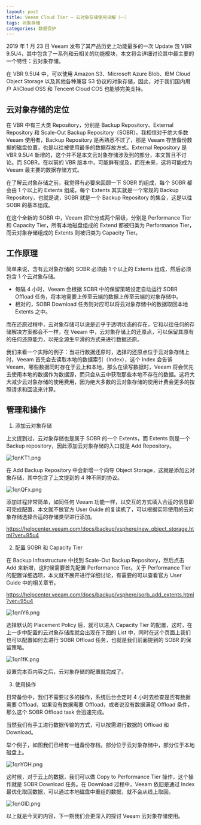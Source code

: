 ```yaml
---
layout: post
title: Veeam Cloud Tier – 云对象存储使用详解（一）
tags: 对象存储
categories: 数据保护
---
```


2019 年 1 月 23 日 Veeam 发布了其产品历史上功能最多的一次 Update 包 VBR 9.5U4，其中包含了一系列和云相关的功能模块，本文将会详细讨论其中最主要的一个特性：云对象存储。

在 VBR 9.5U4 中，可以使用 Amazon S3、Microsoft Azure Blob、IBM Cloud Object Storage 以及其他各种兼容 S3 协议的对象存储，因此，对于我们国内用户 AliCloud OSS 和 Tencent Cloud COS 也能够完美支持。

 

## 云对象存储的定位

在 VBR 中有三大类 Repository，分别是 Backup Repository、External Repository 和 Scale-Out Backup Repository（SOBR）。我相信对于绝大多数 Veeam 使用者，Backup Repository 是再熟悉不过了，那是 Veeam 存放备份数据的磁盘位置，也是以往被使用最多的数据存放方式。External Repository 是 VBR 9.5U4 新增的，这个并不是本文云对象存储涉及到的部分，本文暂且不讨论。而 SOBR，在以前的 VBR 版本中，可能鲜有提及，而在未来，这将可能成为 Veeam 最主要的数据存储方式。

在了解云对象存储之前，我觉得有必要来回顾一下 SOBR 的组成，每个 SOBR 都会由 1 个以上的 Extents 组成，每个 Extents 其实就是一个常规的 Backup Repository，也就是说，SOBR 就是一个 Backup Repository 的集合，这是以往 SOBR 的基本组成。

在这个全新的 SOBR 中，Veeam 把它分成两个层级，分别是 Performance Tier 和 Capacity Tier，所有本地磁盘组成的 Extend 都被归类为 Performance Tier，而云对象存储组成的 Extents 则被归类为 Capacity Tier。

 

## 工作原理

简单来说，含有云对象存储的 SOBR 必须由 1 个以上的 Extents 组成，然后必须包含 1 个云对象存储。

- 每隔 4 小时，Veeam 会根据 SOBR 中的保留策略设定自动运行 SOBR Offload 任务，将本地需要上传至云端的数据上传至云端的对象存储中。
- 相对的，SOBR Download 任务则对应可以将云对象存储中的数据取回本地 Extents 之中。

而在还原过程中，云对象存储可以说是近乎于透明状态的存在，它和以往任何的存储解决方案都会不一样，在 Veeam 中，云对象存储上的还原点，可以保留其原有的任何还原能力，以完全源生平滑的方式来进行数据还原。

我们来看一个实际的例子：当进行数据还原时，选择的还原点位于云对象存储上时，Veeam 首先会去读取本地的数据索引（Index），这个 Index 会告诉 Veeam，哪些数据同时存在于云上和本地，那么在读写数据时，Veeam 将会优先去使用本地的数据作为数据源，而只会从云中获取那些本地不存在的数据。这将大大减少云对象存储的使用费用，因为绝大多数的云对象存储的使用计费会更多的按照请求和回流来计算。

 

## 管理和操作

1. 添加云对象存储

上文提到过，云对象存储也是属于 SOBR 的一个 Extents，而 Extents 则是一个 Backup repository，因此添加云对象存储的入口就是 Add Repository。

![1qnKT1.png](https://s2.ax1x.com/2020/02/13/1qnKT1.png)

在 Add Backup Repository 中会新增一个向导 Object Storage，这就是添加云对象存储，其中包含了上文提到的 4 种不同的协议。

![1qnQFx.png](https://s2.ax1x.com/2020/02/13/1qnQFx.png)

添加过程非常简单，如同任何 Veeam 功能一样，以交互的方式填入合适的信息即可完成配置，本文就不做官方 User Guide 的复读机了，可以根据实际使用的云对象存储选择合适的存储类型进行添加。

https://helpcenter.veeam.com/docs/backup/vsphere/new_object_storage.html?ver=95u4

2. 配置 SOBR 和 Capacity Tier

在 Backup Infrastructure 中找到 Scale-Out Backup Repository，然后点击 Add 来新增，这时候需要首先配置 Performance Tier。关于 Performance Tier 的配置详细选项，本文就不展开进行详细讨论，有需要的可以查看官方 User Guide 中的相关章节。

https://helpcenter.veeam.com/docs/backup/vsphere/sorb_add_extents.html?ver=95u4

![1qnlY6.png](https://s2.ax1x.com/2020/02/13/1qnlY6.png)

选择默认的 Placement Policy 后，就可以进入 Capacity Tier 的配置，这时，在上一步中配置的云对象存储库就会出现在下图的 List 中，同时在这个页面上我们也可以配置如何去进行 SOBR Offload 任务，也就是我们前面提到的 SOBR 的保留策略。

![1qn1fK.png](https://s2.ax1x.com/2020/02/13/1qn1fK.png)

设置完本页内容之后，云对象存储的配置就完成了。

3. 使用操作

日常备份中，我们不需要过多的操作，系统后台会定时 4 小时去检查是否有数据需要 Offload，如果没有数据需要 Offload，或者说没有数据满足 Offload 条件，那么这个 SOBR Offload task 会迅速完成。

当然我们有手工进行数据传输的方式，可以按需进行数据的 Offload 和 Download。

举个例子，如图我们已经有一组备份存档，部分位于云对象存储中，部分位于本地磁盘上。

![1qnYOH.png](https://s2.ax1x.com/2020/02/13/1qnYOH.png)

这时候，对于云上的数据，我们可以做 Copy to Performance Tier 操作，这个操作就是 SOBR Download 任务。在 Download 过程中，Veeam 依旧是通过 Index 最优化取回数据，可以通过本地磁盘中重组的数据，就不会从线上取回。

![1qnGlD.png](https://s2.ax1x.com/2020/02/13/1qnGlD.png)

以上就是今天的内容，下一期我们会更深入的探讨 Veeam 云对象存储使用。